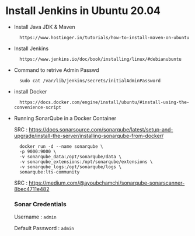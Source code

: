 # Install Jenkins in Ubuntu 20.04 

- Install Java JDK & Maven 

        https://www.hostinger.in/tutorials/how-to-install-maven-on-ubuntu

- Install Jenkins

        https://www.jenkins.io/doc/book/installing/linux/#debianubuntu

- Command to retrive Admin Passwd

        sudo cat /var/lib/jenkins/secrets/initialAdminPassword

- install Docker 

        https://docs.docker.com/engine/install/ubuntu/#install-using-the-convenience-script

- Running SonarQube in a Docker Container

    SRC : https://docs.sonarsource.com/sonarqube/latest/setup-and-upgrade/install-the-server/installing-sonarqube-from-docker/

        docker run -d --name sonarqube \
        -p 9000:9000 \
        -v sonarqube_data:/opt/sonarqube/data \
        -v sonarqube_extensions:/opt/sonarqube/extensions \
        -v sonarqube_logs:/opt/sonarqube/logs \
        sonarqube:lts-community

    SRC : https://medium.com/@ayoubchamchi/sonarqube-sonarscanner-8bec4711e482

	
    ### Sonar Credentials 

    Username : `admin`

    Default Password : `admin`
